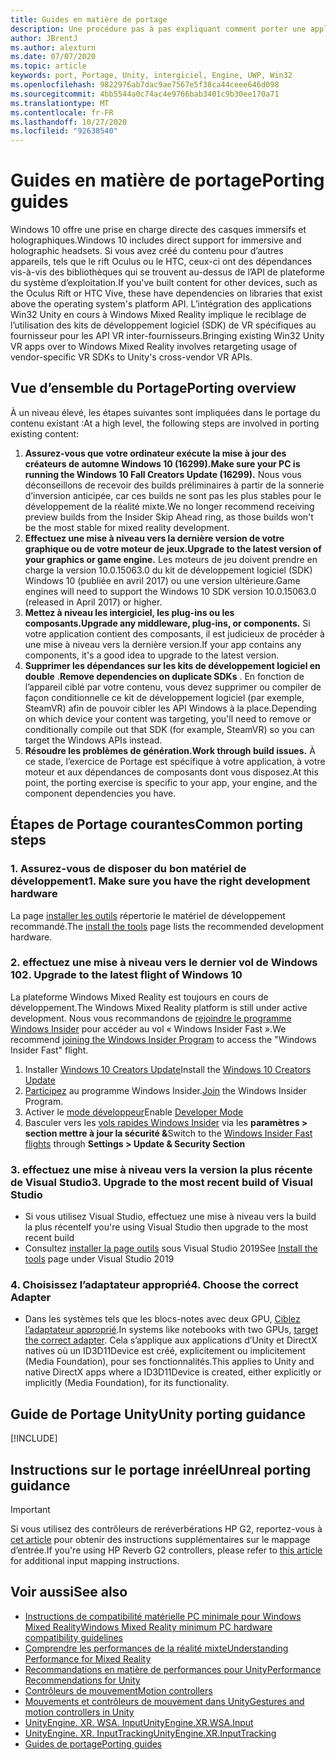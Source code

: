 ```yaml
---
title: Guides en matière de portage
description: Une procédure pas à pas expliquant comment porter une application immersive existante vers Windows Mixed Reality.
author: JBrentJ
ms.author: alexturn
ms.date: 07/07/2020
ms.topic: article
keywords: port, Portage, Unity, intergiciel, Engine, UWP, Win32
ms.openlocfilehash: 9822976ab7dac9ae7567e5f38ca44ceee646d098
ms.sourcegitcommit: 4bb5544a0c74ac4e9766bab3401c9b30ee170a71
ms.translationtype: MT
ms.contentlocale: fr-FR
ms.lasthandoff: 10/27/2020
ms.locfileid: "92638540"
---
```

# <a name="porting-guides"></a><span data-ttu-id="6dce2-104">Guides en matière de portage</span><span class="sxs-lookup"><span data-stu-id="6dce2-104">Porting guides</span></span>

<span data-ttu-id="6dce2-105">Windows 10 offre une prise en charge directe des casques immersifs et holographiques.</span><span class="sxs-lookup"><span data-stu-id="6dce2-105">Windows 10 includes direct support for immersive and holographic headsets.</span></span> <span data-ttu-id="6dce2-106">Si vous avez créé du contenu pour d’autres appareils, tels que le rift Oculus ou le HTC, ceux-ci ont des dépendances vis-à-vis des bibliothèques qui se trouvent au-dessus de l’API de plateforme du système d’exploitation.</span><span class="sxs-lookup"><span data-stu-id="6dce2-106">If you've built content for other devices, such as the Oculus Rift or HTC Vive, these have dependencies on libraries that exist above the operating system's platform API.</span></span> <span data-ttu-id="6dce2-107">L’intégration des applications Win32 Unity en cours à Windows Mixed Reality implique le reciblage de l’utilisation des kits de développement logiciel (SDK) de VR spécifiques au fournisseur pour les API VR inter-fournisseurs.</span><span class="sxs-lookup"><span data-stu-id="6dce2-107">Bringing existing Win32 Unity VR apps over to Windows Mixed Reality involves retargeting usage of vendor-specific VR SDKs to Unity's cross-vendor VR APIs.</span></span>

## <a name="porting-overview"></a><span data-ttu-id="6dce2-108">Vue d’ensemble du Portage</span><span class="sxs-lookup"><span data-stu-id="6dce2-108">Porting overview</span></span>

<span data-ttu-id="6dce2-109">À un niveau élevé, les étapes suivantes sont impliquées dans le portage du contenu existant :</span><span class="sxs-lookup"><span data-stu-id="6dce2-109">At a high level, the following steps are involved in porting existing content:</span></span>
1. <span data-ttu-id="6dce2-110">**Assurez-vous que votre ordinateur exécute la mise à jour des créateurs de automne Windows 10 (16299).**</span><span class="sxs-lookup"><span data-stu-id="6dce2-110">**Make sure your PC is running the Windows 10 Fall Creators Update (16299).**</span></span> <span data-ttu-id="6dce2-111">Nous vous déconseillons de recevoir des builds préliminaires à partir de la sonnerie d’inversion anticipée, car ces builds ne sont pas les plus stables pour le développement de la réalité mixte.</span><span class="sxs-lookup"><span data-stu-id="6dce2-111">We no longer recommend receiving preview builds from the Insider Skip Ahead ring, as those builds won't be the most stable for mixed reality development.</span></span>
2. <span data-ttu-id="6dce2-112">**Effectuez une mise à niveau vers la dernière version de votre graphique ou de votre moteur de jeux.**</span><span class="sxs-lookup"><span data-stu-id="6dce2-112">**Upgrade to the latest version of your graphics or game engine.**</span></span> <span data-ttu-id="6dce2-113">Les moteurs de jeu doivent prendre en charge la version 10.0.15063.0 du kit de développement logiciel (SDK) Windows 10 (publiée en avril 2017) ou une version ultérieure.</span><span class="sxs-lookup"><span data-stu-id="6dce2-113">Game engines will need to support the Windows 10 SDK version 10.0.15063.0 (released in April 2017) or higher.</span></span>
3. <span data-ttu-id="6dce2-114">**Mettez à niveau les intergiciel, les plug-ins ou les composants.**</span><span class="sxs-lookup"><span data-stu-id="6dce2-114">**Upgrade any middleware, plug-ins, or components.**</span></span> <span data-ttu-id="6dce2-115">Si votre application contient des composants, il est judicieux de procéder à une mise à niveau vers la dernière version.</span><span class="sxs-lookup"><span data-stu-id="6dce2-115">If your app contains any components, it's a good idea to upgrade to the latest version.</span></span>
4. <span data-ttu-id="6dce2-116">**Supprimer les dépendances sur les kits de développement logiciel en double** .</span><span class="sxs-lookup"><span data-stu-id="6dce2-116">**Remove dependencies on duplicate SDKs** .</span></span> <span data-ttu-id="6dce2-117">En fonction de l’appareil ciblé par votre contenu, vous devez supprimer ou compiler de façon conditionnelle ce kit de développement logiciel (par exemple, SteamVR) afin de pouvoir cibler les API Windows à la place.</span><span class="sxs-lookup"><span data-stu-id="6dce2-117">Depending on which device your content was targeting, you'll need to remove or conditionally compile out that SDK (for example, SteamVR) so you can target the Windows APIs instead.</span></span>
5. <span data-ttu-id="6dce2-118">**Résoudre les problèmes de génération.**</span><span class="sxs-lookup"><span data-stu-id="6dce2-118">**Work through build issues.**</span></span> <span data-ttu-id="6dce2-119">À ce stade, l’exercice de Portage est spécifique à votre application, à votre moteur et aux dépendances de composants dont vous disposez.</span><span class="sxs-lookup"><span data-stu-id="6dce2-119">At this point, the porting exercise is specific to your app, your engine, and the component dependencies you have.</span></span>

## <a name="common-porting-steps"></a><span data-ttu-id="6dce2-120">Étapes de Portage courantes</span><span class="sxs-lookup"><span data-stu-id="6dce2-120">Common porting steps</span></span>

### <a name="1-make-sure-you-have-the-right-development-hardware"></a><span data-ttu-id="6dce2-121">1. Assurez-vous de disposer du bon matériel de développement</span><span class="sxs-lookup"><span data-stu-id="6dce2-121">1. Make sure you have the right development hardware</span></span>

<span data-ttu-id="6dce2-122">La page [installer les outils](../install-the-tools.md#immersive-vr-headset-requirements) répertorie le matériel de développement recommandé.</span><span class="sxs-lookup"><span data-stu-id="6dce2-122">The [install the tools](../install-the-tools.md#immersive-vr-headset-requirements) page lists the recommended development hardware.</span></span>

### <a name="2-upgrade-to-the-latest-flight-of-windows-10"></a><span data-ttu-id="6dce2-123">2. effectuez une mise à niveau vers le dernier vol de Windows 10</span><span class="sxs-lookup"><span data-stu-id="6dce2-123">2. Upgrade to the latest flight of Windows 10</span></span>

<span data-ttu-id="6dce2-124">La plateforme Windows Mixed Reality est toujours en cours de développement.</span><span class="sxs-lookup"><span data-stu-id="6dce2-124">The Windows Mixed Reality platform is still under active development.</span></span> <span data-ttu-id="6dce2-125">Nous vous recommandons de [rejoindre le programme Windows Insider](https://insider.windows.com/) pour accéder au vol « Windows Insider Fast ».</span><span class="sxs-lookup"><span data-stu-id="6dce2-125">We recommend [joining the Windows Insider Program](https://insider.windows.com/) to access the "Windows Insider Fast" flight.</span></span>
1. <span data-ttu-id="6dce2-126">Installer [Windows 10 Creators Update](https://www.microsoft.com/software-download/windows10)</span><span class="sxs-lookup"><span data-stu-id="6dce2-126">Install the [Windows 10 Creators Update](https://www.microsoft.com/software-download/windows10)</span></span>
2. <span data-ttu-id="6dce2-127">[Participez](https://insider.windows.com/) au programme Windows Insider.</span><span class="sxs-lookup"><span data-stu-id="6dce2-127">[Join](https://insider.windows.com/) the Windows Insider Program.</span></span>
3. <span data-ttu-id="6dce2-128">Activer le [mode développeur](https://docs.microsoft.com/windows/uwp/get-started/enable-your-device-for-development)</span><span class="sxs-lookup"><span data-stu-id="6dce2-128">Enable [Developer Mode](https://docs.microsoft.com/windows/uwp/get-started/enable-your-device-for-development)</span></span>
4. <span data-ttu-id="6dce2-129">Basculer vers les [vols rapides Windows Insider](https://blogs.technet.microsoft.com/uktechnet/2016/07/01/joining-insider-preview) via les **paramètres > section mettre à jour la sécurité &**</span><span class="sxs-lookup"><span data-stu-id="6dce2-129">Switch to the [Windows Insider Fast flights](https://blogs.technet.microsoft.com/uktechnet/2016/07/01/joining-insider-preview) through **Settings > Update & Security Section**</span></span>

### <a name="3-upgrade-to-the-most-recent-build-of-visual-studio"></a><span data-ttu-id="6dce2-130">3. effectuez une mise à niveau vers la version la plus récente de Visual Studio</span><span class="sxs-lookup"><span data-stu-id="6dce2-130">3. Upgrade to the most recent build of Visual Studio</span></span>
* <span data-ttu-id="6dce2-131">Si vous utilisez Visual Studio, effectuez une mise à niveau vers la build la plus récente</span><span class="sxs-lookup"><span data-stu-id="6dce2-131">If you're using Visual Studio then upgrade to the most recent build</span></span>
* <span data-ttu-id="6dce2-132">Consultez [installer la page outils](../install-the-tools.md#installation-checklist) sous Visual Studio 2019</span><span class="sxs-lookup"><span data-stu-id="6dce2-132">See [Install the tools](../install-the-tools.md#installation-checklist) page under Visual Studio 2019</span></span>

### <a name="4-choose-the-correct-adapter"></a><span data-ttu-id="6dce2-133">4. Choisissez l’adaptateur approprié</span><span class="sxs-lookup"><span data-stu-id="6dce2-133">4. Choose the correct Adapter</span></span>
* <span data-ttu-id="6dce2-134">Dans les systèmes tels que les blocs-notes avec deux GPU, [Ciblez l’adaptateur approprié](../native/rendering-in-directx.md#hybrid-graphics-pcs-and-mixed-reality-applications).</span><span class="sxs-lookup"><span data-stu-id="6dce2-134">In systems like notebooks with two GPUs, [target the correct adapter](../native/rendering-in-directx.md#hybrid-graphics-pcs-and-mixed-reality-applications).</span></span> <span data-ttu-id="6dce2-135">Cela s’applique aux applications d’Unity et DirectX natives où un ID3D11Device est créé, explicitement ou implicitement (Media Foundation), pour ses fonctionnalités.</span><span class="sxs-lookup"><span data-stu-id="6dce2-135">This applies to Unity and native DirectX apps where a ID3D11Device is created, either explicitly or implicitly (Media Foundation), for its functionality.</span></span>

## <a name="unity-porting-guidance"></a><span data-ttu-id="6dce2-136">Guide de Portage Unity</span><span class="sxs-lookup"><span data-stu-id="6dce2-136">Unity porting guidance</span></span>

[!INCLUDE[](includes/unity-porting-guidance.md)]

## <a name="unreal-porting-guidance"></a><span data-ttu-id="6dce2-137">Instructions sur le portage inréel</span><span class="sxs-lookup"><span data-stu-id="6dce2-137">Unreal porting guidance</span></span>

> [!IMPORTANT]
> <span data-ttu-id="6dce2-138">Si vous utilisez des contrôleurs de reréverbérations HP G2, reportez-vous à [cet article](../unreal/unreal-reverb-g2-controllers.md) pour obtenir des instructions supplémentaires sur le mappage d’entrée.</span><span class="sxs-lookup"><span data-stu-id="6dce2-138">If you're using HP Reverb G2 controllers, please refer to [this article](../unreal/unreal-reverb-g2-controllers.md) for additional input mapping instructions.</span></span>

## <a name="see-also"></a><span data-ttu-id="6dce2-139">Voir aussi</span><span class="sxs-lookup"><span data-stu-id="6dce2-139">See also</span></span>
* [<span data-ttu-id="6dce2-140">Instructions de compatibilité matérielle PC minimale pour Windows Mixed Reality</span><span class="sxs-lookup"><span data-stu-id="6dce2-140">Windows Mixed Reality minimum PC hardware compatibility guidelines</span></span>](https://docs.microsoft.com/windows/mixed-reality/enthusiast-guide/windows-mixed-reality-minimum-pc-hardware-compatibility-guidelines)
* [<span data-ttu-id="6dce2-141">Comprendre les performances de la réalité mixte</span><span class="sxs-lookup"><span data-stu-id="6dce2-141">Understanding Performance for Mixed Reality</span></span>](../platform-capabilities-and-apis/understanding-performance-for-mixed-reality.md)
* [<span data-ttu-id="6dce2-142">Recommandations en matière de performances pour Unity</span><span class="sxs-lookup"><span data-stu-id="6dce2-142">Performance Recommendations for Unity</span></span>](../unity/performance-recommendations-for-unity.md)
* [<span data-ttu-id="6dce2-143">Contrôleurs de mouvement</span><span class="sxs-lookup"><span data-stu-id="6dce2-143">Motion controllers</span></span>](../../design/motion-controllers.md)
* [<span data-ttu-id="6dce2-144">Mouvements et contrôleurs de mouvement dans Unity</span><span class="sxs-lookup"><span data-stu-id="6dce2-144">Gestures and motion controllers in Unity</span></span>](../unity/gestures-and-motion-controllers-in-unity.md)
* [<span data-ttu-id="6dce2-145">UnityEngine. XR. WSA. Input</span><span class="sxs-lookup"><span data-stu-id="6dce2-145">UnityEngine.XR.WSA.Input</span></span>](https://docs.unity3d.com/ScriptReference/XR.WSA.Input.InteractionManager.html)
* [<span data-ttu-id="6dce2-146">UnityEngine. XR. InputTracking</span><span class="sxs-lookup"><span data-stu-id="6dce2-146">UnityEngine.XR.InputTracking</span></span>](https://docs.unity3d.com/ScriptReference/XR.InputTracking.html)
* [<span data-ttu-id="6dce2-147">Guides de portage</span><span class="sxs-lookup"><span data-stu-id="6dce2-147">Porting guides</span></span>](porting-guides.md)